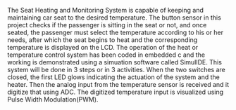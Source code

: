 The Seat Heating and Monitoring System is capable of keeping and maintaining car seat to the desired temperature. The button sensor in this project checks if the passenger is sitting in the seat or not, and once seated, the passenger must select the temperature according to his or her needs, after which the seat begins to heat and the corresponding temperature is displayed on the LCD. The operation of the heat or temperature control system has been coded in embedded c and the working is demonstrated using a simuation software called SimulIDE. This system will be done in 3 steps or in 3 activities. When the two switches are closed, the first LED glows indicating the actuation of the system and the heater. Then the analog input from the temperature sensor is received and it digitize that using ADC. The digitized temperature input is visualized using Pulse Width Modulation(PWM).
